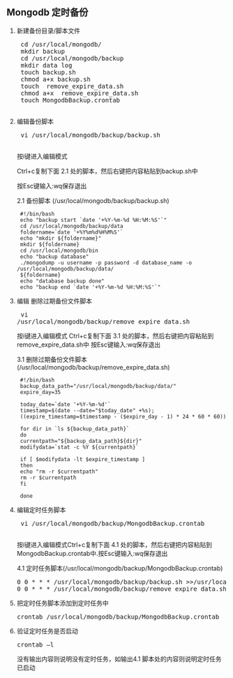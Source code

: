 ## Mongodb 定时备份

1. 新建备份目录/脚本文件

    <pre>
    cd /usr/local/mongodb/
    mkdir backup
    cd /usr/local/mongodb/backup
    mkdir data log
    touch backup.sh
    chmod a+x backup.sh
    touch  remove_expire_data.sh
    chmod a+x  remove_expire_data.sh
    touch MongodbBackup.crontab
    </pre>
    
2. 编辑备份脚本

    <pre>
    vi /usr/local/mongodb/backup/backup.sh
    </pre>

    按i键进入编辑模式

    Ctrl+c复制下面 2.1 处的脚本，然后右键把内容粘贴到backup.sh中

    按Esc键输入:wq保存退出
    

   2.1 备份脚本 (/usr/local/mongodb/backup/backup.sh)

        #!/bin/bash
        echo "backup start `date '+%Y-%m-%d %H:%M:%S'`"
        cd /usr/local/mongodb/backup/data
        foldername=`date '+%Y%m%d%H%M%S'`
        echo "mkdir ${foldername}"
        mkdir ${foldername}
        cd /usr/local/mongodb/bin
        echo "backup database"
        ./mongodump -u username -p password -d database_name -o /usr/local/mongodb/backup/data/
        ${foldername}
        echo "database backup done"
        echo "backup end `date '+%Y-%m-%d %H:%M:%S'`"


3. 编辑 删除过期备份文件脚本
        <pre>
        vi /usr/local/mongodb/backup/remove_expire_data.sh
        </pre>

    按i键进入编辑模式
Ctrl+c复制下面 3.1 处的脚本，然后右键把内容粘贴到remove_expire_data.sh中
按Esc键输入:wq保存退出

    3.1 删除过期备份文件脚本(/usr/local/mongodb/backup/remove_expire_data.sh)

        #!/bin/bash
        backup_data_path="/usr/local/mongodb/backup/data/"
        expire_day=35

        today_date=`date '+%Y-%m-%d'`
        timestamp=$(date --date="$today_date" +%s);
        ((expire_timestamp=$timestamp - ($expire_day - 1) * 24 * 60 * 60))

        for dir in `ls ${backup_data_path}`
        do
        currentpath="${backup_data_path}${dir}"
        modifydata=`stat -c %Y ${currentpath}`

        if [ $modifydata -lt $expire_timestamp ]
        then
        echo "rm -r $currentpath"
        rm -r $currentpath
        fi

        done

4. 编辑定时任务脚本

    <pre>
    vi /usr/local/mongodb/backup/MongodbBackup.crontab
    </pre>

   按i键进入编辑模式Ctrl+c复制下面 4.1 处的脚本，然后右键把内容粘贴到MongodbBackup.crontab中.按Esc键输入:wq保存退出

    4.1 定时任务脚本(/usr/local/mongodb/backup/MongodbBackup.crontab)
   <pre>
   0 0 * * * /usr/local/mongodb/backup/backup.sh >>/usr/local/mongodb/backup/log/$(date +"\%Y\%m\%d\%H\%M\%S").log 2>&1
   0 0 * * * /usr/local/mongodb/backup/remove_expire_data.sh >>/usr/local/mongodb/backup/log/remove_$(date +"\%Y\%m\%d\%H\%M\%S").log 2>&1
   </pre>

5. 把定时任务脚本添加到定时任务中
   <pre>
   crontab /usr/local/mongodb/backup/MongodbBackup.crontab
   </pre>

6. 验证定时任务是否启动
   <pre>
   crontab –l
   </pre>

   没有输出内容则说明没有定时任务，如输出4.1 脚本处的内容则说明定时任务已启动


